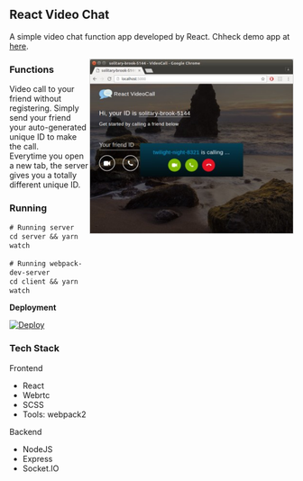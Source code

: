 ## React Video Chat

A simple video chat function app developed by React. Chheck demo app at [here](https://morning-escarpment-67980.herokuapp.com).

<img align="right" width="360" src="https://raw.githubusercontent.com/tonyzhao626/react-video-chat/master/docs/ss1.jpg"  alt =" " style="border: solid 1px #d4d4d4" />
 
### Functions
Video call to your friend without registering. 
Simply send your friend your auto-generated unique ID to make the call.  
Everytime you open a new tab, the server gives you a totally different unique ID.

### Running

```
# Running server
cd server && yarn watch

# Running webpack-dev-server
cd client && yarn watch
```

**Deployment**

[![Deploy](https://www.herokucdn.com/deploy/button.svg)](https://heroku.com/deploy?template=https://github.com/nguymin4/react-videocall/tree/production)

### Tech Stack

Frontend
- React
- Webrtc
- SCSS
- Tools: webpack2

Backend
- NodeJS
- Express
- Socket.IO